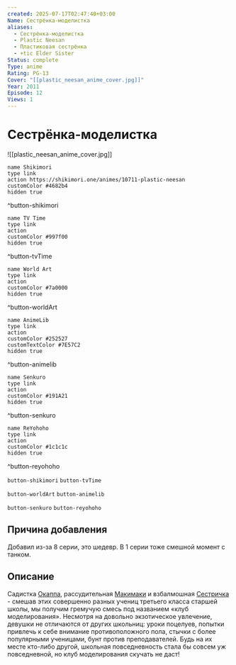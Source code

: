 ```yaml
---
created: 2025-07-17T02:47:40+03:00
Name: Сестрёнка-моделистка
aliases:
  - Сестрёнка-моделистка
  - Plastic Neesan
  - Пластиковая сестрёнка
  - +tic Elder Sister
Status: complete
Type: anime
Rating: PG-13
Cover: "[[plastic_neesan_anime_cover.jpg]]"
Year: 2011
Episode: 12
Views: 1
---
```


# Сестрёнка-моделистка

![[plastic_neesan_anime_cover.jpg]]

```button
name Shikimori
type link
action https://shikimori.one/animes/10711-plastic-neesan
customColor #4682b4
hidden true
```
^button-shikimori

```button
name TV Time
type link
action 
customColor #997f00
hidden true
```
^button-tvTime

```button
name World Art
type link
action 
customColor #7a0000
hidden true
```
^button-worldArt

```button
name AnimeLib
type link
action 
customColor #252527
customTextColor #7E57C2
hidden true
```
^button-animelib

```button
name Senkuro
type link
action 
customColor #191A21
hidden true
```
^button-senkuro

```button
name ReYohoho
type link
action 
customColor #1c1c1c
hidden true
```
^button-reyohoho



`button-shikimori` `button-tvTime`

`button-worldArt` `button-animelib`

`button-senkuro` `button-reyohoho`



## Причина добавления

Добавил из-за 8 серии, это шедевр. В 1 серии тоже смешной момент с танком.


## Описание

Садистка [Окаппа](https://shikimori.one/characters/42721-hazuki-okamoto), рассудительная [Макимаки](https://shikimori.one/characters/42720-makina-sakamaki) и взбалмошная [Сестричка](https://shikimori.one/characters/42719-iroe-genma) - смешав этих совершенно разных учениц третьего класса старшей школы, мы получим гремучую смесь под названием «клуб моделирования». Несмотря на довольно экзотическое увлечение, девушки не отличаются от других школьниц: уроки поцелуев, попытки привлечь к себе внимание противоположного пола, стычки с более популярными ученицами, бунт против преподавателей. Будь на их месте кто-либо другой, школьная повседневность стала бы совсем уж повседневной, но клуб моделирования скучать не даст!
